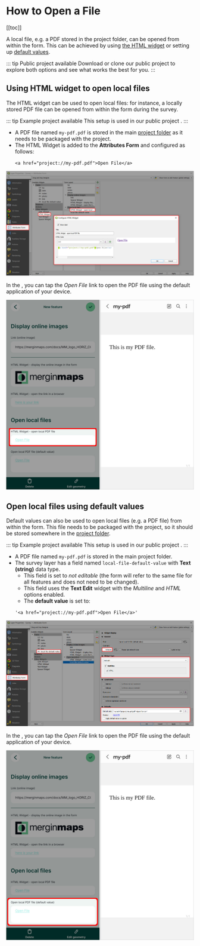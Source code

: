 # How to Open a File
[[toc]]

A local file, e.g. a PDF stored in the project folder, can be opened from within the form. This can be achieved by using [the HTML widget](#using-html-widget-to-open-local-files) or setting up [default values](#open-local-files-using-default-values).

::: tip Public project available
Download or clone our public project <MerginMapsProject id="documentation/forms-display-images-and-files" />  to explore both options and see what works the best for you.
:::

## Using HTML widget to open local files
The HTML widget can be used to open local files: for instance, a locally stored PDF file can be opened from within the form during the survey.

::: tip Example project available
This setup is used in our public project <MerginMapsProject id="documentation/forms-display-images-and-files" />.
:::

- A PDF file named `my-pdf.pdf` is stored in the main [project folder](../../manage/project/#mergin-maps-project-folder) as it needs to be packaged with the project.
- The HTML Widget is added to the **Attributes Form** and configured as follows:
   ```
   <a href="project://my-pdf.pdf">Open File</a>
   ```

![QGIS attributes form open local file using HTML widget](./qgis-form-open-file-html-widget.jpg "QGIS attributes form open local file using HTML widget")

In the <MobileAppNameShort />, you can tap the *Open File* link to open the PDF file using the default application of your device.

![Open a local PDF file in Mergin Maps mobile app](./mobile-forms-open-file-html-widget.jpg "Open a local PDF file in Mergin Maps mobile app")

## Open local files using default values
Default values can also be used to open local files (e.g. a PDF file) from within the form. This file needs to be packaged with the project, so it should be stored somewhere in the [project folder](../../manage/project/#mergin-maps-project-folder).

::: tip Example project available
This setup is used in our public project <MerginMapsProject id="documentation/forms-display-images-and-files" />.
:::

- A PDF file named `my-pdf.pdf` is stored in the main project folder.
- The survey layer has a field named `local-file-default-value` with **Text (string)** data type.
   - This field is set to *not editable* (the form will refer to the same file for all features and does not need to be changed).
   - This field uses the **Text Edit** widget with the *Multiline* and *HTML* options enabled.
   - The **default value** is set to:
   ```
   '<a href="project://my-pdf.pdf">Open File</a>'
   ```

![QGIS attributes form open local file](./qgis-form-open-file-default-value.jpg "QGIS attributes form open local file")

In the <MobileAppNameShort />, you can tap the *Open File* link to open the PDF file using the default application of your device.

![Open a local PDF file in Mergin Maps mobile app](./mobile-forms-open-file-default-value.jpg "Open a local PDF file in Mergin Maps mobile app")


